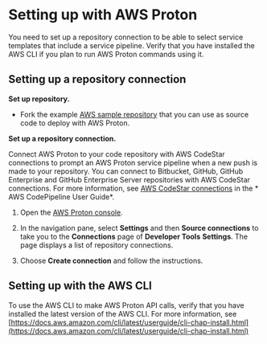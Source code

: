 # Setting up with AWS Proton<a name="proton-setup"></a>

You need to set up a repository connection to be able to select service templates that include a service pipeline\. Verify that you have installed the AWS CLI if you plan to run AWS Proton commands using it\.

## Setting up a repository connection<a name="setup-repo-connection"></a>

**Set up repository\.**
+ Fork the example [AWS sample repository](https://github.com/aws-samples/aws-proton-sample-fargate-service) that you can use as source code to deploy with AWS Proton\.

**Set up a repository connection\.**

Connect AWS Proton to your code repository with AWS CodeStar connections to prompt an AWS Proton service pipeline when a new push is made to your repository\. You can connect to Bitbucket, GitHub, GitHub Enterprise and GitHub Enterprise Server repositories with AWS CodeStar connections\. For more information, see [AWS CodeStar connections](https://docs.aws.amazon.com/codepipeline/latest/userguide/action-reference-CodestarConnectionSource.html) in the * AWS CodePipeline User Guide*\.

1. Open the [AWS Proton console](https://console.aws.amazon.com/proton/)\.

1. In the navigation pane, select **Settings** and then **Source connections** to take you to the **Connections** page of **Developer Tools** **Settings**\. The page displays a list of repository connections\.

1. Choose **Create connection** and follow the instructions\.

## Setting up with the AWS CLI<a name="setting-up-cli"></a>

To use the AWS CLI to make AWS Proton API calls, verify that you have installed the latest version of the AWS CLI\. For more information, see [https://docs.aws.amazon.com/cli/latest/userguide/cli-chap-install.html](https://docs.aws.amazon.com/cli/latest/userguide/cli-chap-install.html)